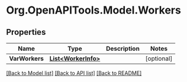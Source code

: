 # Org.OpenAPITools.Model.Workers

## Properties

Name | Type | Description | Notes
------------ | ------------- | ------------- | -------------
**VarWorkers** | [**List&lt;WorkerInfo&gt;**](WorkerInfo.md) |  | [optional] 

[[Back to Model list]](../README.md#documentation-for-models) [[Back to API list]](../README.md#documentation-for-api-endpoints) [[Back to README]](../README.md)

